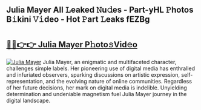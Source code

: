 ## Julia Mayer All 𝙻eaked 𝙽u𝚍es - Part-yHL 𝙿hotos B𝚒kini 𝚅𝚒deo - Hot 𝙿art 𝙻eaks fEZBg

# <h2><a href="http://ld2rpl.urlbe.top/?page=Julia+Mayer">🔗🔗👉👉 Julia Mayer P𝚑oto𝚜Vid𝚎o</a></h2>

[![Julia Mayer](https://i.imgur.com/eBuTRDB.gif)](http://ld2rpl.urlbe.top/?page=Julia+Mayer)
Julia Mayer, an enigmatic and multifaceted character, challenges simple labels. Her pioneering use of digital media has enthralled and infuriated observers, sparking discussions on artistic expression, self-representation, and the evolving nature of online communities. Regardless of her future decisions, her mark on digital media is indelible. Unyielding determination and undeniable magnetism fuel Julia Mayer journey in the digital landscape.
